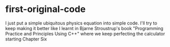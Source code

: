 # first-original-code
I just put a simple ubiquitous physics equation into simple code.
I'll try to keep making it better like I learnt in Bjarne Stroustrup's book "Programming Practice and Principles Using C++" where we keep perfecting the calculator starting Chapter Six

